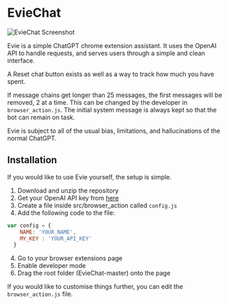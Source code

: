 # EvieChat

![EvieChat Screenshot](https://i.imgur.com/GW9mfti.png)

Evie is a simple ChatGPT chrome extension assistant. It uses the OpenAI API to handle requests, and serves users through a simple and clean interface.

A Reset chat button exists as well as a way to track how much you have spent.

If message chains get longer than 25 messages, the first messages will be removed, 2 at a time. This can be changed by the developer in `browser_action.js`. The initial system message is always kept so that the bot can remain on task.

Evie is subject to all of the usual bias, limitations, and hallucinations of the normal ChatGPT.

## Installation
If you would like to use Evie yourself, the setup is simple.

1. Download and unzip the repository
3. Get your OpenAI API key from [here](https://platform.openai.com/account/api-keys)
2. Create a file inside src/browser_action called `config.js`
4. Add the following code to the file:
```javascript 
var config = {
    NAME: 'YOUR_NAME',
    MY_KEY : 'YOUR_API_KEY'
  }
```
4. Go to your browser extensions page
5. Enable developer mode
6. Drag the root folder (EvieChat-master) onto the page

If you would like to customise things further, you can edit the `browser_action.js` file.

